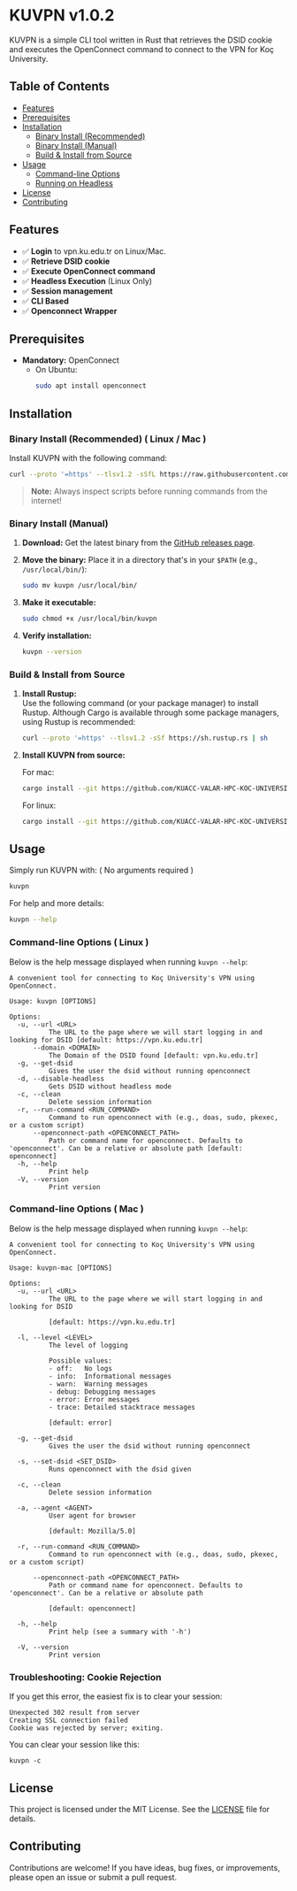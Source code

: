 # KUVPN v1.0.2

KUVPN is a simple CLI tool written in Rust that retrieves the DSID cookie and executes the OpenConnect command to connect to the VPN for Koç University.


## Table of Contents

- [Features](#features)
- [Prerequisites](#prerequisites)
- [Installation](#installation)
  - [Binary Install (Recommended)](#binary-install-recommended)
  - [Binary Install (Manual)](#binary-install-manual)
  - [Build & Install from Source](#build--install-from-source)
- [Usage](#usage)
  - [Command-line Options](#command-line-options)
  - [Running on Headless](#running-on-headless)
- [License](#license)
- [Contributing](#contributing)


## Features

- ✅ **Login** to vpn.ku.edu.tr on Linux/Mac.
- ✅ **Retrieve DSID cookie**
- ✅ **Execute OpenConnect command**
- ✅ **Headless Execution** (Linux Only)
- ✅ **Session management**
- ✅ **CLI Based**
- ✅ **Openconnect Wrapper**


## Prerequisites

- **Mandatory:** OpenConnect  
  - On Ubuntu:  
    ```bash
    sudo apt install openconnect
    ```

## Installation

### Binary Install (Recommended) ( Linux / Mac )

Install KUVPN with the following command:

```bash
curl --proto '=https' --tlsv1.2 -sSfL https://raw.githubusercontent.com/KUACC-VALAR-HPC-KOC-UNIVERSITY/kuvpn/main/install.sh | bash
```

> **Note:** Always inspect scripts before running commands from the internet!

### Binary Install (Manual)

1. **Download:** Get the latest binary from the [GitHub releases page](https://github.com/KUACC-VALAR-HPC-KOC-UNIVERSITY/kuvpn/releases).

2. **Move the binary:** Place it in a directory that's in your `$PATH` (e.g., `/usr/local/bin/`):

   ```bash
   sudo mv kuvpn /usr/local/bin/
   ```

3. **Make it executable:**

   ```bash
   sudo chmod +x /usr/local/bin/kuvpn
   ```

4. **Verify installation:**

   ```bash
   kuvpn --version
   ```

### Build & Install from Source

1. **Install Rustup:**  
   Use the following command (or your package manager) to install Rustup. Although Cargo is available through some package managers, using Rustup is recommended:

   ```bash
   curl --proto '=https' --tlsv1.2 -sSf https://sh.rustup.rs | sh
   ```

2. **Install KUVPN from source:**

   For mac:     
   ```bash
   cargo install --git https://github.com/KUACC-VALAR-HPC-KOC-UNIVERSITY/kuvpn kuvpn-mac
   ```

   For linux:          
    ```bash
   cargo install --git https://github.com/KUACC-VALAR-HPC-KOC-UNIVERSITY/kuvpn kuvpn-linux
   ```


## Usage

Simply run KUVPN with: ( No arguments required )

```bash
kuvpn
```

For help and more details:

```bash
kuvpn --help
```

### Command-line Options ( Linux )

Below is the help message displayed when running `kuvpn --help`:

```text
A convenient tool for connecting to Koç University's VPN using OpenConnect.

Usage: kuvpn [OPTIONS]

Options:
  -u, --url <URL>
          The URL to the page where we will start logging in and looking for DSID [default: https://vpn.ku.edu.tr]
      --domain <DOMAIN>
          The Domain of the DSID found [default: vpn.ku.edu.tr]
  -g, --get-dsid
          Gives the user the dsid without running openconnect
  -d, --disable-headless
          Gets DSID without headless mode
  -c, --clean
          Delete session information
  -r, --run-command <RUN_COMMAND>
          Command to run openconnect with (e.g., doas, sudo, pkexec, or a custom script)
      --openconnect-path <OPENCONNECT_PATH>
          Path or command name for openconnect. Defaults to 'openconnect'. Can be a relative or absolute path [default: openconnect]
  -h, --help
          Print help
  -V, --version
          Print version
```

### Command-line Options ( Mac )

Below is the help message displayed when running `kuvpn --help`:

```text
A convenient tool for connecting to Koç University's VPN using OpenConnect.

Usage: kuvpn-mac [OPTIONS]

Options:
  -u, --url <URL>
          The URL to the page where we will start logging in and looking for DSID
          
          [default: https://vpn.ku.edu.tr]

  -l, --level <LEVEL>
          The level of logging

          Possible values:
          - off:   No logs
          - info:  Informational messages
          - warn:  Warning messages
          - debug: Debugging messages
          - error: Error messages
          - trace: Detailed stacktrace messages
          
          [default: error]

  -g, --get-dsid
          Gives the user the dsid without running openconnect

  -s, --set-dsid <SET_DSID>
          Runs openconnect with the dsid given

  -c, --clean
          Delete session information

  -a, --agent <AGENT>
          User agent for browser
          
          [default: Mozilla/5.0]

  -r, --run-command <RUN_COMMAND>
          Command to run openconnect with (e.g., doas, sudo, pkexec, or a custom script)

      --openconnect-path <OPENCONNECT_PATH>
          Path or command name for openconnect. Defaults to 'openconnect'. Can be a relative or absolute path
          
          [default: openconnect]

  -h, --help
          Print help (see a summary with '-h')

  -V, --version
          Print version
```

### Troubleshooting: Cookie Rejection

If you get this error, the easiest fix is to clear your session:
```
Unexpected 302 result from server
Creating SSL connection failed
Cookie was rejected by server; exiting.
```

You can clear your session like this:
```
kuvpn -c
```

## License

This project is licensed under the MIT License. See the [LICENSE](LICENSE) file for details.



## Contributing

Contributions are welcome! If you have ideas, bug fixes, or improvements, please open an issue or submit a pull request.
